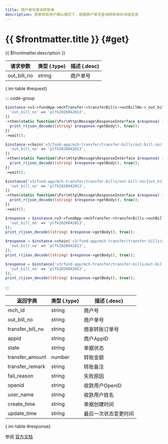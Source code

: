 ```yaml
---
title: 商户单号查询转账单
description: 商家转账用户确认模式下，根据商户单号查询转账单的详细信息
---
```


# {{ $frontmatter.title }} {#get}

{{ $frontmatter.description }}

| 请求参数 | 类型 {.type} | 描述 {.desc}
| --- | --- | ---
| out_bill_no | string | 商户单号

{.im-table #request}

::: code-group

```php [异步纯链式]
$instance->v3->fundApp->mchTransfer->transferBills->outBillNo->_out_bill_no_->getAsync([
  'out_bill_no' => 'plfk2020042013',
])
->then(static function(\Psr\Http\Message\ResponseInterface $response) {
  print_r(json_decode((string) $response->getBody(), true));
})
->wait();
```

```php [异步声明式]
$instance->chain('v3/fund-app/mch-transfer/transfer-bills/out-bill-no/{out_bill_no}')->getAsync([
  'out_bill_no' => 'plfk2020042013',
])
->then(static function(\Psr\Http\Message\ResponseInterface $response) {
  print_r(json_decode((string) $response->getBody(), true));
})
->wait();
```

```php [异步属性式]
$instance['v3/fund-app/mch-transfer/transfer-bills/out-bill-no/{out_bill_no}']->getAsync([
  'out_bill_no' => 'plfk2020042013',
])
->then(static function(\Psr\Http\Message\ResponseInterface $response) {
  print_r(json_decode((string) $response->getBody(), true));
})
->wait();
```

```php [同步纯链式]
$response = $instance->v3->fundApp->mchTransfer->transferBills->outBillNo->_out_bill_no_->get([
  'out_bill_no' => 'plfk2020042013',
]);
print_r(json_decode((string) $response->getBody(), true));
```

```php [同步声明式]
$response = $instance->chain('v3/fund-app/mch-transfer/transfer-bills/out-bill-no/{out_bill_no}')->get([
  'out_bill_no' => 'plfk2020042013',
]);
print_r(json_decode((string) $response->getBody(), true));
```

```php [同步属性式]
$response = $instance['v3/fund-app/mch-transfer/transfer-bills/out-bill-no/{out_bill_no}']->get([
  'out_bill_no' => 'plfk2020042013',
]);
print_r(json_decode((string) $response->getBody(), true));
```

:::

| 返回字典 | 类型 {.type} | 描述 {.desc}
| --- | --- | ---
| mch_id | string | 商户号
| out_bill_no | string | 商户单号
| transfer_bill_no | string | 商家转账订单号
| appid | string | 商户AppID
| state | string | 单据状态
| transfer_amount | number | 转账金额
| transfer_remark | string | 转账备注
| fail_reason | string | 失败原因
| openid | string | 收款用户OpenID
| user_name | string | 收款用户姓名
| create_time | string | 单据创建时间
| update_time | string | 最后一次状态变更时间

{.im-table #response}

参阅 [官方文档](https://pay.weixin.qq.com/docs/merchant/apis/mch-trans/transfer-bill/get-transfer-bill-by-out-no.html)
